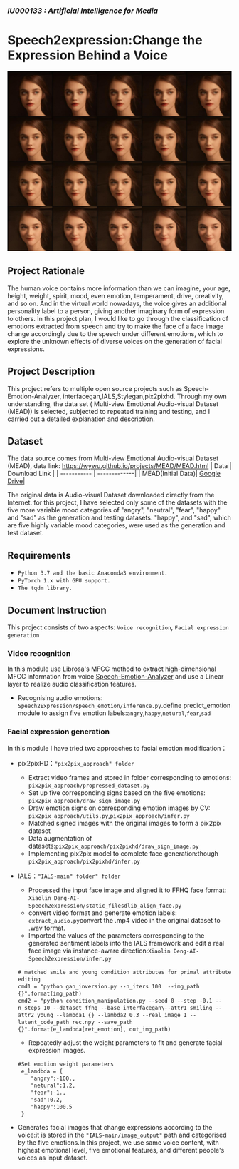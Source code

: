 ### <em>IU000133 : Artificial Intelligence for Media</em>
# Speech2expression:Change the Expression Behind a Voice
![](https://github.com/Leonie622/Speech2expression/blob/main/IALS-main/image_output/happy/001.wav377e.jpg?raw=true)
## Project Rationale
The human voice contains more information than we can imagine, your age, height, weight, spirit, mood, even emotion, temperament, drive, creativity, and so on. And in the virtual world nowadays, the voice gives an additional personality label to a person, giving another imaginary form of expression to others. In this project plan, I would like to go through the classification of emotions extracted from speech and try to make the face of a face image change accordingly due to the speech under different emotions, which to explore the unknown effects of diverse voices on the generation of facial expressions.

## Project Description
This project refers to multiple open source projects such as Speech-Emotion-Analyzer, interfacegan,IALS,Stylegan,pix2pixhd. Through my own understanding, the data set ( Multi-view Emotional Audio-visual Dataset (MEAD)) is selected, subjected to repeated training and testing, and I carried out a detailed explanation and description.

## Dataset
The data source comes from Multi-view Emotional Audio-visual Dataset (MEAD), data link: https://wywu.github.io/projects/MEAD/MEAD.html
| Data        | Download Link |
| ----------- | -------------|
| MEAD(Initial Data)| [Google Drive](https://drive.google.com/drive/folders/1GwXP-KpWOxOenOxITTsURJZQ_1pkd4-j)|

The original data is Audio-visual Dataset downloaded directly from the Internet. for this project, I have selected only some of the datasets with the five more variable mood categories of "angry", "neutral", "fear", "happy" and "sad" as the generation and testing datasets. "happy", and "sad", which are five highly variable mood categories, were used as the generation and test dataset.

## Requirements 
* `Python 3.7 and the basic Anaconda3 environment. `
* `PyTorch 1.x with GPU support.`
* `The tqdm library.`

## Document Instruction
This project consists of two aspects: `Voice recognition`, `Facial expression generation`
### Video recognition
In this module use Librosa's MFCC method to extract high-dimensional MFCC information from voice [Speech-Emotion-Analyzer](https://github.com/DimensionNXG/Speech-Emotion-Analyzer) and use a Linear layer to realize audio classification features. 
- Recognising audio emotions: `Speech2Expression/speech_emotion/inference.py`.define predict_emotion module to assign five emotion labels:`angry`,`happy`,`netural`,`fear`,`sad`

### Facial expression generation
In this module I have tried two approaches to facial emotion modification： 

- pix2pixHD：`"pix2pix_approach" folder`
  - Extract video frames and stored in folder corresponding to emotions: `pix2pix_approach/propressed_dataset.py`
  - Set up five corresponding signs based on the five emotions: `pix2pix_approach/draw_sign_image.py`
  - Draw emotion signs on corresponding emotion images by CV: `pix2pix_approach/utils.py`,`pix2pix_approach/infer.py`
  - Matched signed images with the original images to form a pix2pix dataset
  - Data augmentation of datasets:`pix2pix_approach/pix2pixhd/draw_sign_image.py`
  - Implementing pix2pix model to complete face generation:though `pix2pix_approach/pix2pixhd/infer.py`
   
- IALS：`"IALS-main" folder" folder`
  - Processed the input face image and aligned it to FFHQ face format: `Xiaolin Deng-AI-Speech2expression/static_filesdlib_align_face.py`
  - convert video format and generate emotion labels: `extract_audio.py`convert the .mp4 video in the original dataset to .wav format.
  - Imported the values of the parameters corresponding to the generated sentiment labels into the IALS framework and edit a real face image via instance-aware direction:`Xiaolin Deng-AI-Speech2expression/infer.py`
   ```
   # matched smile and young condition attributes for primal attribute editing
   cmd1 = "python gan_inversion.py --n_iters 100  --img_path {}".format(img_path)
   cmd2 = "python condition_manipulation.py --seed 0 --step -0.1 --n_steps 10 --dataset ffhq --base interfacegan\--attr1 smiling --attr2 young --lambda1 {} --lambda2 0.3 --real_image 1 --latent_code_path rec.npy --save_path {}".format(e_lamdbda[ret_emotion], out_img_path)
   ```
  - Repeatedly adjust the weight parameters to fit and generate facial expression images.   
  ```
  #Set emotion weight parameters
   e_lamdbda = {
      "angry":-100.,
      "netural":1.2,
      "fear":-1.,
      "sad":0.2,
      "happy":100.5
   }
  ```
- Generates facial images that change expressions according to the voice:it is stored in the `"IALS-main/image_output"` path and categorised by the five emotions.In this project, we use same voice content, with highest emotional level, five emotional features, and different people's voices as input dataset.

